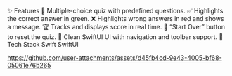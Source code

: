 ✨ Features
📖 Multiple-choice quiz with predefined questions.
✅ Highlights the correct answer in green.
❌ Highlights wrong answers in red and shows a message.
🏆 Tracks and displays score in real time.
🔄 “Start Over” button to reset the quiz.
🎨 Clean SwiftUI UI with navigation and toolbar support.
🚀 Tech Stack
Swift
SwiftUI

https://github.com/user-attachments/assets/d45fb4cd-9e43-4005-bf68-05061e76b265

